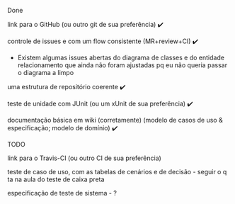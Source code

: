 Done

link para o GitHub (ou outro git de sua preferência) ✔️

controle de issues e com um flow consistente (MR+review+CI) ✔️
* Existem algumas issues abertas do diagrama de classes e do entidade relacionamento que ainda não foram ajustadas pq eu não queria passar o diagrama a limpo

uma estrutura de repositório coerente ✔️

teste de unidade com JUnit (ou um xUnit de sua preferência) ✔️

documentação básica em wiki (corretamente) (modelo de casos de uso & especificação; modelo de domínio) ✔️

TODO

link para o Travis-CI (ou outro CI de sua preferência)

teste de caso de uso, com as tabelas de cenários e de decisão - seguir o q ta na aula do teste de caixa preta

especificação de teste de sistema - ?

